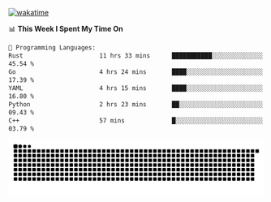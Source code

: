 [![wakatime](https://wakatime.com/badge/user/384f91c6-4eee-411f-8f3b-1b691f58a544.svg)](https://wakatime.com/@384f91c6-4eee-411f-8f3b-1b691f58a544)

<!--START_SECTION:waka-->
📊 **This Week I Spent My Time On** 

```text
💬 Programming Languages: 
Rust                     11 hrs 33 mins      ███████████░░░░░░░░░░░░░░   45.54 % 
Go                       4 hrs 24 mins       ████░░░░░░░░░░░░░░░░░░░░░   17.39 % 
YAML                     4 hrs 15 mins       ████░░░░░░░░░░░░░░░░░░░░░   16.80 % 
Python                   2 hrs 23 mins       ██░░░░░░░░░░░░░░░░░░░░░░░   09.43 % 
C++                      57 mins             █░░░░░░░░░░░░░░░░░░░░░░░░   03.79 % 
```


<!--END_SECTION:waka-->

<picture>
  <source media="(prefers-color-scheme: dark)" srcset="https://raw.githubusercontent.com/fuwx295/fuwx295/output/github-contribution-grid-snake-dark.svg">
  <source media="(prefers-color-scheme: light)" srcset="https://raw.githubusercontent.com/fuwx295/fuwx295/output/github-contribution-grid-snake.svg">
  <img alt="github contribution grid snake animation" src="https://raw.githubusercontent.com/fuwx295/fuwx295/output/github-contribution-grid-snake.svg">
</picture>
